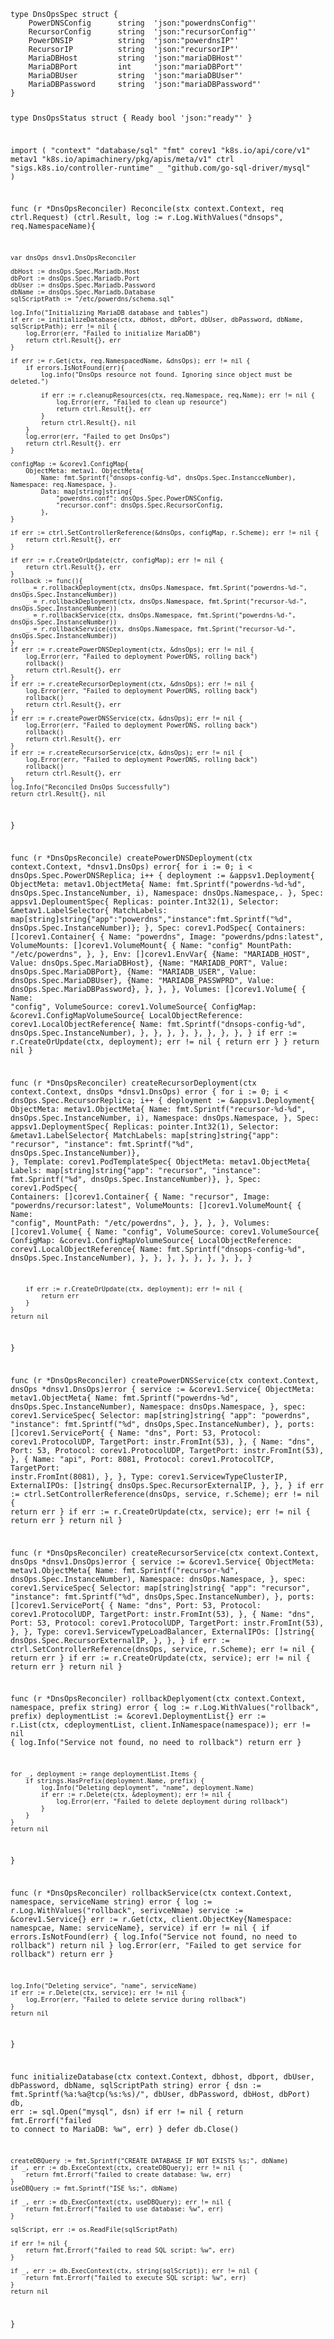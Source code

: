 <code>
type DnsOpsSpec struct {
	PowerDNSConfig 		string 	'json:"powerdnsConfig"'
	RecursorConfig 		string 	'json:"recursorConfig"'
	PowerDNSIP			string 	'json:"powerdnsIP"'
	RecursorIP			string 	'json:"recursorIP"'
	MariaDBHost			string 	'json:"mariaDBHost"'
	MariaDBPort			int 	'json:"mariaDBPort"'
	MariaDBUser			string 	'json:"mariaDBUser"'
	MariaDBPassword		string 	'json:"mariaDBPassword"'
}

type DnsOpsStatus struct {
	Ready bool 'json:"ready"'
}

import (
	"context"
	"database/sql"
	"fmt"
	corev1 "k8s.io/api/core/v1"
	metav1 "k8s.io/apimachinery/pkg/apis/meta/v1"
	ctrl "sigs.k8s.io/controller-runtime"
	_ "github.com/go-sql-driver/mysql"
)


func (r *DnsOpsReconciler) Reconcile(stx context.Context, req ctrl.Request) (ctrl.Result, log := r.Log.WithValues("dnsops", req.NamespaceName){
	
	var dnsOps dnsv1.DnsOpsReconciler
	
	dbHost := dnsOps.Spec.Mariadb.Host
	dbPort := dnsOps.Spec.Mariadb.Port
	dbUser := dnsOps.Spec.Mariadb.Password
	dbName := dnsOps.Spec.Mariadb.Database
	sqlScriptPath := "/etc/powerdns/schema.sql"
	
	log.Info("Initializing MariaDB database and tables")
	if err := initializeDatabase(ctx, dbHost, dbPort, dbUser, dbPassword, dbName, sqlScriptPath); err != nil {
		log.Error(err, "Failed to initialize MariaDB")
		return ctrl.Result{}, err
	}
	
	if err := r.Get(ctx, req.NamespacedName, &dnsOps); err != nil {
		if errors.IsNotFound(err){
			log.info("DnsOps resource not found. Ignoring since object must be deleted.")
			
			if err := r.cleanupResources(ctx, req.Namespace, req,Name); err != nil {
				log.Error(err, "Failed to clean up resource")
				return ctrl.Result{}, err
			}
			return ctrl.Result{}, nil
		}
		log.error(err, "Failed to get DnsOps")
		return ctrl.Result{}. err
	}
	
	configMap := &corev1.ConfigMap{
		ObjectMeta: metav1. ObjectMeta{
			Name: fmt.Sprintf("dnsops-config-%d", dnsOps.Spec.InstancceNumber), Namespace: req.Namespace, }.
			Data: map[string]string{
				"powerdns.conf": dnsOps.Spec.PowerDNSConfig,
				"recursor.conf": dnsOps.Spec.RecursorConfig,
			},
	}
	
	if err := ctrl.SetControllerReference(&dnsOps, configMap, r.Scheme); err != nil {
		return ctrl.Result{}, err
	}
	
	if err := r.CreateOrUpdate(ctr, configMap); err != nil {
		return ctrl.Result{}, err
	}
	rollback := func(){
		_ = r.rollbackDeployment(ctx, dnsOps.Namespace, fmt.Sprint("powerdns-%d-", dnsOps.Spec.InstanceNumber))
		_ = r.rollbackDeployment(ctx, dnsOps.Namespace, fmt.Sprint("recursor-%d-", dnsOps.Spec.InstanceNumber))
		_ = r.rollbackService(ctx, dnsOps.Namespace, fmt.Sprint("powerdns-%d-", dnsOps.Spec.InstanceNumber))
		_ = r.rollbackService(ctx, dnsOps.Namespace, fmt.Sprint("recursor-%d-", dnsOps.Spec.InstanceNumber))		
	}
	if err := r.createPowerDNSDeployment(ctx, &dnsOps); err != nil {
		log.Error(err, "Failed to deployment PowerDNS, rolling back")
		rollback()
		return ctrl.Result{}, err
	}
	if err := r.createRecursorDeployment(ctx, &dnsOps); err != nil {
		log.Error(err, "Failed to deployment PowerDNS, rolling back")
		rollback()
		return ctrl.Result{}, err
	}
	if err := r.createPowerDNSService(ctx, &dnsOps); err != nil {
		log.Error(err, "Failed to deployment PowerDNS, rolling back")
		rollback()
		return ctrl.Result{}, err
	}
	if err := r.createRecursorService(ctx, &dnsOps); err != nil {
		log.Error(err, "Failed to deployment PowerDNS, rolling back")
		rollback()
		return ctrl.Result{}, err
	}
	log.Info("Reconciled DnsOps Successfully")
	return ctrl.Result{}, nil
}
	
	
func (r *DnsOpsReconcile) createPowerDNSDeployment(ctx context.Context, *dnsv1.DnsOps) error{
	for i := 0; i < dnsOps.Spec.PowerDNSReplica; i++ {
		deployment := &appsv1.Deployment{
			ObjectMeta: metav1.ObjectMeta{
				Name: fmt.Sprintf("powerdns-%d-%d", dnsOps.Spec.InstanceNumber, i),
				Namespace: dnsOps.Namespace,.
			},
			Spec: appsv1.DeploumentSpec{
				Replicas: pointer.Int32(1),
				Selector: &metav1.LabelSelector{
					MatchLabels: map[string]string{"app":"powerdns","instance":fmt.Sprintf("%d", dnsOps.Spec.InstanceNumber)};
					},
				Spec: corev1.PodSpec{
					Containers: []corev1.Container{
						{
							Name: "powerdns",
							Image: "powerdns/pdns:latest",
							VolumeMounts: []corev1.VolumeMount{
							{
								Name: "config"
								MountPath: "/etc/powerdns",
							},
						},
						Env: []corev1.EnvVar{
							{Name: "MARIADB_HOST", Value: dnsOps.Spec.MariaDBHost},
							{Name: "MARIADB_PORT", Value: dnsOps.Spec.MariaDBPort},
							{Name: "MARIADB_USER", Value: dnsOps.Spec.MariaDBUser},
							{Name: "MARIADB_PASSWPRD", Value: dnsOps.Spec.MariaDBPassword},
						},
					},
				},
				Volumes: []corev1.Volume{
				{
					Name: "config",
					VolumeSource: corev1.VolumeSource{
						ConfigMap: &corev1.ConfigMapVolumeSource{
							LocalObjectReference: corev1.LocalObjectReference{
								Name: fmt.Sprintf("dnsops-config-%d", dnsOps.Spec.InstanceNumber),
									},
								},
							},
						},
					},
				},
			},
		},
	}
	if err := r.CreateOrUpdate(ctx, deployment); err != nil {
            return err
        }
    }
    return nil
}

func (r *DnsOpsReconciler) createRecursorDeployment(ctx context.Context, dnsOps *dnsv1.DnsOps) error {
    for i := 0; i < dnsOps.Spec.RecursorReplica; i++ {
        deployment := &appsv1.Deployment{
            ObjectMeta: metav1.ObjectMeta{
                Name:      fmt.Sprintf("recursor-%d-%d", dnsOps.Spec.InstanceNumber, i),
                Namespace: dnsOps.Namespace,
            },
            Spec: appsv1.DeploymentSpec{
                Replicas: pointer.Int32(1),
                Selector: &metav1.LabelSelector{
                    MatchLabels: map[string]string{"app": "recursor", "instance": fmt.Sprintf("%d", dnsOps.Spec.InstanceNumber)},
                },
                Template: corev1.PodTemplateSpec{
                    ObjectMeta: metav1.ObjectMeta{
                        Labels: map[string]string{"app": "recursor", "instance": fmt.Sprintf("%d", dnsOps.Spec.InstanceNumber)},
                    },
                    Spec: corev1.PodSpec{
                        Containers: []corev1.Container{
                            {
                                Name:  "recursor",
                                Image: "powerdns/recursor:latest",
                                VolumeMounts: []corev1.VolumeMount{
                                    {
                                        Name:      "config",
                                        MountPath: "/etc/powerdns",
                                    },
                                },
                            },
                        },
                        Volumes: []corev1.Volume{
                            {
                                Name: "config",
                                VolumeSource: corev1.VolumeSource{
                                    ConfigMap: &corev1.ConfigMapVolumeSource{
                                        LocalObjectReference: corev1.LocalObjectReference{
                                            Name: fmt.Sprintf("dnsops-config-%d", dnsOps.Spec.InstanceNumber),
                                        },
                                    },
                                },
                            },
                        },
                    },
                },
            },
        }

        if err := r.CreateOrUpdate(ctx, deployment); err != nil {
            return err
        }
    }
    return nil
}

func (r *DnsOpsReconciler) createPowerDNSService(ctx context.Context, dnsOps *dnsv1.DnsOps)error {
	service := &corev1.Service{
		ObjectMeta: metav1.ObjectMeta{
			Name: fmt.Sprintf("powerdns-%d", dnsOps.Spec.InstanceNumber),
			Namespace: dnsOps.Namespace,
	},
	spec: corev1.ServiceSpec{
		Selector: map[string]string{
			"app": "powerdns",
			"instance": fmt.Sprintf("%d", dnsOps,Spec.InstanceNumber),
		},
		ports: []corev1.ServicePort{
			{
				Name: "dns",
				Port: 53,
				Protocol: corev1.ProtocolUDP,
				TargetPort: instr.FromInt(53),
			},
			{
				Name: "dns",
				Port: 53,
				Protocol: corev1.ProtocolUDP,
				TargetPort: instr.FromInt(53),
			},
			{
				Name: "api",
				Port: 8081,
				Protocol: corev1.ProtocolTCP,
				TargetPort: instr.FromInt(8081),
			},
		},
		Type: corev1.ServicewTypeClusterIP,
		ExternalIPOs: []string{
			dnsOps.Spec.RecursorExternalIP,
			},
		},
	}
	if err := ctrl.SetControllerReference(dnsOps, service, r.Scheme); err != nil {
		return err
	}
	if err := r.CreateOrUpdate(ctx, service); err != nil {
		return err
	}
	return nil
}

	
func (r *DnsOpsReconciler) createRecursorService(ctx context.Context, dnsOps *dnsv1.DnsOps)error {
	service := &corev1.Service{
		ObjectMeta: metav1.ObjectMeta{
			Name: fmt.Sprintf("recursor-%d", dnsOps.Spec.InstanceNumber),
			Namespace: dnsOps.Namespace,
	},
	spec: corev1.ServiceSpec{
		Selector: map[string]string{
			"app": "recursor",
			"instance": fmt.Sprintf("%d", dnsOps,Spec.InstanceNumber),
		},
		ports: []corev1.ServicePort{
			{
				Name: "dns",
				Port: 53,
				Protocol: corev1.ProtocolUDP,
				TargetPort: instr.FromInt(53),
			},
			{
				Name: "dns",
				Port: 53,
				Protocol: corev1.ProtocolUDP,
				TargetPort: instr.FromInt(53),
			},
		},
		Type: corev1.ServicewTypeLoadBalancer,
		ExternalIPOs: []string{
			dnsOps.Spec.RecursorExternalIP,
			},
		},
	}
	if err := ctrl.SetControllerReference(dnsOps, service, r.Scheme); err != nil {
		return err
	}
	if err := r.CreateOrUpdate(ctx, service); err != nil {
		return err
	}
	return nil
}

func (r *DnsOpsReconciler) rollbackDeplyoment(ctx context.Context, namespace, prefix string) error {
	log := r.Log.WithValues("rollback", prefix)
	deploymentList := &corev1.DeploymentList{}
	err := r.List(ctx, cdeploymentList, client.InNamespace(namespace)); err != nil {
		log.Info("Service not found, no need to rollback")
		return err
	}
	
	for _, deployment := range deploymentList.Items { 
		if strings.HasPrefix(deployment.Name, prefix) {
			log.Info("Deleting deployment", "name", deployment.Name)
			if err := r.Delete(ctx, &deployment); err != nil {
				log.Error(err, "Failed to delete deployment during rollback")
			}
		}
	}
	return nil
}

func (r *DnsOpsReconciler) rollbackService(ctx context.Context, namespace, serviceName string) error {
	log := r.Log.WithValues("rollback", serivceNmae)
	service := &corev1.Service{}
	err := r.Get(ctx, client.ObjectKey{Namespace: namespcae, Name: serviceName}, service)
	if err != nil {
		if errors.IsNotFound(err) {
			log.Info("Service not found, no need to rollback")
			return nil
		}
		log.Error(err, "Failed to get service for rollback")
		return err
	}
	
	log.Info("Deleting service", "name", serviceName)
	if err := r.Delete(ctx, service); err != nil {
		log.Error(err, "Failed to delete service during rollback")
	}
	return nil
}

func initializeDatabase(ctx context.Context, dbhost, dbport, dbUser, dbPassword, dbName, sqlScriptPath string) error {
	dsn := fmt.Sprintf(%a:%a@tcp(%s:%s)/", dbUser, dbPassword, dbHost, dbPort)
	db, err := sql.Open("mysql", dsn)
	if err != nil {
		return fmt.Errorf("failed to connect to MariaDB: %w", err)
	}
	defer db.Close()
	
	createDBQuery := fmt.Sprintf("CREATE DATABASE IF NOT EXISTS %s;", dbName)
	if _, err := db.ExceContext(ctx, createDBQuery); err != nil {
		return fmt.Errorf("failed to create database: %w, err)
	}
	useDBQuery := fmt.Sprintf("ISE %s;", dbName)
	
	if _, err := db.ExecContext(ctx, useDBQuery); err != nil {
		return fmt.Errorf("failed to use database: %w", err)
	}
	
	sqlScript, err := os.ReadFile(sqlScriptPath)
	
	if err != nil {
		return fmt.Errorf("failed to read SQL script: %w", err)
	}
	
	if _, err := db.ExecContext(ctx, string(sqlScript)); err != nil {
		return fmt.Errorf("failed to execute SQL script: %w", err)
	}
	return nil
}
</code>

